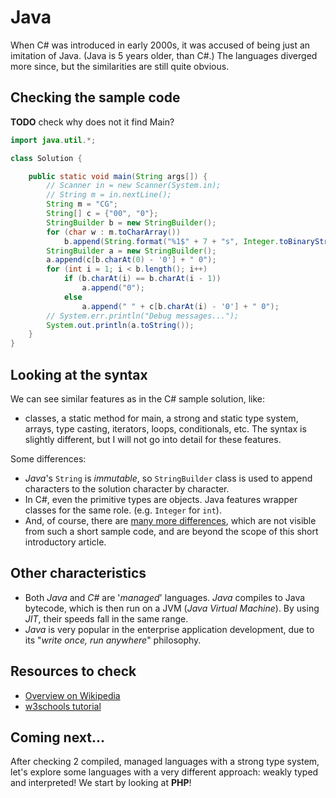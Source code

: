 # Java

When C# was introduced in early 2000s, it was accused of being just an imitation of Java. (Java is 5 years older, than C#.) The languages diverged more since, but the similarities are still quite obvious.

## Checking the sample code

**TODO** check why does not it find Main?

```java runnable
import java.util.*;

class Solution {

    public static void main(String args[]) {
        // Scanner in = new Scanner(System.in);
        // String m = in.nextLine();
        String m = "CG";
        String[] c = {"00", "0"};
        StringBuilder b = new StringBuilder();
        for (char w : m.toCharArray())
            b.append(String.format("%1$" + 7 + "s", Integer.toBinaryString((int)w)).replace(' ', '0'));
        StringBuilder a = new StringBuilder();
        a.append(c[b.charAt(0) - '0'] + " 0");
        for (int i = 1; i < b.length(); i++)
            if (b.charAt(i) == b.charAt(i - 1))
                a.append("0");
            else
                a.append(" " + c[b.charAt(i) - '0'] + " 0");
        // System.err.println("Debug messages...");
        System.out.println(a.toString());
    }
}
```

## Looking at the syntax

We can see similar features as in the C# sample solution, like:
* classes, a static method for main, a strong and static type system, arrays, type casting, iterators, loops, conditionals, etc. The syntax is slightly different, but I will not go into detail for these features.

Some differences:
- _Java_'s `String` is _immutable_, so `StringBuilder` class is used to append characters to the solution character by character.
- In C#, even the primitive types are objects. Java features wrapper classes for the same role. (e.g. `Integer` for `int`).
- And, of course, there are [many more differences](https://en.wikipedia.org/wiki/Comparison_of_C_Sharp_and_Java), which are not visible from such a short sample code, and are beyond the scope of this short introductory article.

## Other characteristics

- Both _Java_ and _C#_ are '_managed_' languages. _Java_ compiles to Java bytecode, which is then run on a JVM (_Java Virtual Machine_). By using _JIT_, their speeds fall in the same range.
- _Java_ is very popular in the enterprise application development, due to its "_write once, run anywhere_" philosophy.

## Resources to check

- [Overview on Wikipedia](https://en.wikipedia.org/wiki/Java_(programming_language))
- [w3schools tutorial](https://www.w3schools.com/java/)

## Coming next...

After checking 2 compiled, managed languages with a strong type system, let's explore some languages with a very different approach: weakly typed and interpreted! We start by looking at **PHP**!
